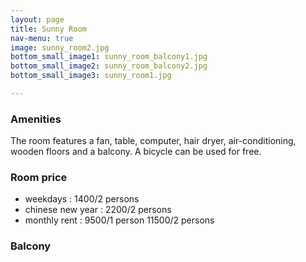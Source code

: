 ```yaml
---
layout: page
title: Sunny Room
nav-menu: true
image: sunny_room2.jpg
bottom_small_image1: sunny_room_balcony1.jpg
bottom_small_image2: sunny_room_balcony2.jpg
bottom_small_image3: sunny_room1.jpg

---
```

### Amenities
The room features a fan, table, computer, hair dryer, air-conditioning, wooden floors and a balcony. A bicycle can be used for free.
### Room price
* weekdays : 1400/2 persons
* chinese new year : 2200/2 persons
* monthly rent :
	 9500/1 person
	 11500/2 persons

### Balcony
